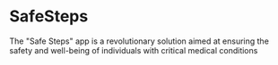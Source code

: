 # SafeSteps
The "Safe Steps" app is a revolutionary solution aimed at ensuring the safety and well-being of individuals with critical medical conditions
